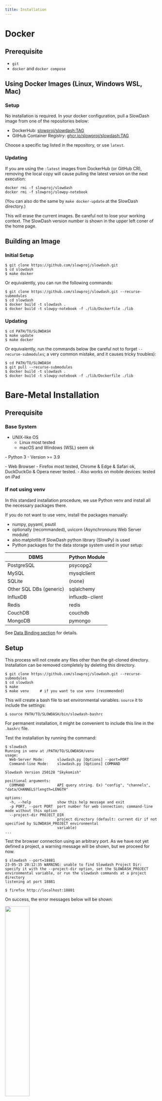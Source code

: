 ```yaml
---
title: Installation
---
```


# Docker
## Prerequisite
- `git`
- `docker` and `docker compose`

## Using Docker Images (Linux, Windows WSL, Mac)

### Setup
No installation is required. In your docker configuration, pull a SlowDash image from one of the repositories below:

- DockerHub: [slowproj/slowdash:TAG](https://hub.docker.com/r/slowproj/slowdash/tags)
- GitHub Container Registry: [ghcr.io/slowproj/slowdash:TAG](https://github.com/slowproj/slowdash/pkgs/container/slowdash)

Choose a specific tag listed in the repository, or use `latest`.

### Updating
If you are using the `:latest` images from DockerHub (or GitHub CR), removing the local copy will cause pulling the latest version on the next execution:
```console
docker rmi -f slowproj/slowdash
docker rmi -f slowproj/slowpy-notebook
```
(You can also do the same by `make docker-update` at the SlowDash directory.)

This will erase the current images. Be careful not to lose your working context. The SlowDash version number is shown in the upper left coner of the home page.



## Building an Image
### Initial Setup
```console
$ git clone https://github.com/slowproj/slowdash.git
$ cd slowdash
$ make docker
```

Or equivalently, you can run the following commands:
```console
$ git clone https://github.com/slowproj/slowdash.git --recurse-submodules
$ cd slowdash
$ docker build -t slowdash .
$ docker build -t slowpy-notebook -f ./lib/Dockerfile ./lib
```

### Updating
```console
$ cd PATH/TO/SLOWDASH
$ make update
$ make docker
```

Or equivalently, run the commands below
(be careful not to forget `--recurse-submodules`; a very common mistake, and it causes tricky troubles):
```console
$ cd PATH/TO/SLOWDASH
$ git pull --recurse-submodules
$ docker build -t slowdash .
$ docker build -t slowpy-notebook -f ./lib/Dockerfile ./lib
```


# Bare-Metal Installation
## Prerequisite
### Base System
- UNIX-like OS
  - Linux most tested
  - macOS and Windows (WSL) seem ok
<p>
- Python 3
  - Version >= 3.9
<p>
- Web Browser
  - Firefox most tested, Chrome &amp; Edge &amp; Safari ok, DuckDuckGo &amp; Opera never tested.
  - Also works on mobile devices: tested on iPad

### If not using venv
In this standard installation procedure, we use Python venv and install all the necessary packages there.

If you do not want to use venv, install the packages manually:

  -  numpy, pyyaml, psutil
  - optionally (recommanded), uvicorn (Asynchronouns Web Server module)
  - also matplotlib if SlowDash python library (SlowPy) is used
  - Python packages for the data storage system used in your setup:

|DBMS              |Python Module|
|------------------|-------------|
| PostgreSQL       | psycopg2    |
| MySQL            | mysqlclient |
| SQLite           | (none)      |
| Other SQL DBs (generic) | sqlalchemy  |
| InfluxDB         | influxdb-client  |
| Redis            | redis  |
| CouchDB            | couchdb  |
| MongoDB            | pymongo  |

See [Data Binding section](DataBinding.html) for details.


## Setup
This process will not create any files other than the git-cloned directory. Installation can be removed completely by deleting this directory.
```console
$ git clone https://github.com/slowproj/slowdash.git --recurse-submodules
$ cd slowdash
$ make
$ make venv     # if you want to use venv (recommended)
```

This will create a bash file to set environmental variables. `source` it to include the settings:
```console
$ source PATH/TO/SLOWDASH/bin/slowdash-bashrc
```
For permanent installation, it might be convenient to include this line in the `.bashrc` file.

Test the installation by running the command:
```console
$ slowdash
Running in venv at /PATH/TO/SLOWDASH/venv
usage: 
  Web-Server Mode:      slowdash.py [Options] --port=PORT
  Command-line Mode:    slowdash.py [Options] COMMAND

Slowdash Version 250128 "Skykomish"

positional arguments:
  COMMAND               API query string. Ex) "config", "channels", "data/CHANNELS?length=LENGTH"

options:
  -h, --help            show this help message and exit
  -p PORT, --port PORT  port number for web connection; command-line mode without this option
  --project-dir PROJECT_DIR
                        project directory (default: current dir if not specified by SLOWDASH_PROJECT environmental
                        variable)
...
```

Test the browser connection using an arbitrary port. As we have not yet defined a project, a warning message will be shown, but we proceed for now.
```console
$ slowdash --port=18881
23-05-15 20:12:35 WARNING: unable to find Slowdash Project Dir: specify it with the --project-dir option, set the SLOWDASH_PROJECT environmental variable, or run the slowdash commands at a project directory
listening at port 18881
```
```console
$ firefox http://localhost:18881
```
On success, the error messages below will be shown:

<img src="fig/QuickTour-Welcome.png" style="width:40%">

Type `Ctrl-c` to stop slowdash.

## Updating
```console
$ cd PATH/TO/SLOWDASH
$ make update
```

Or equivalently, run the commands below
(be careful not to forget `--recurse-submodules`; a very common mistake, and it causes tricky troubles):
```console
$ cd PATH/TO/SLOWDASH
$ git pull --recurse-submodules
$ make
```
Often `make` does not do anything, but it is safe to run it every time.


# Refreshing the browser cache: Hard Refresh
SlowDash scripts cached in user web browsers might cause troubles after the SlowDash server is updated. In that case, perform "hard refresh" the browser by clicking the `Reload` button with holding down the `Shift` key at a SlowDash page.
